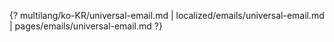 {? multilang/ko-KR/universal-email.md | localized/emails/universal-email.md | pages/emails/universal-email.md ?}
